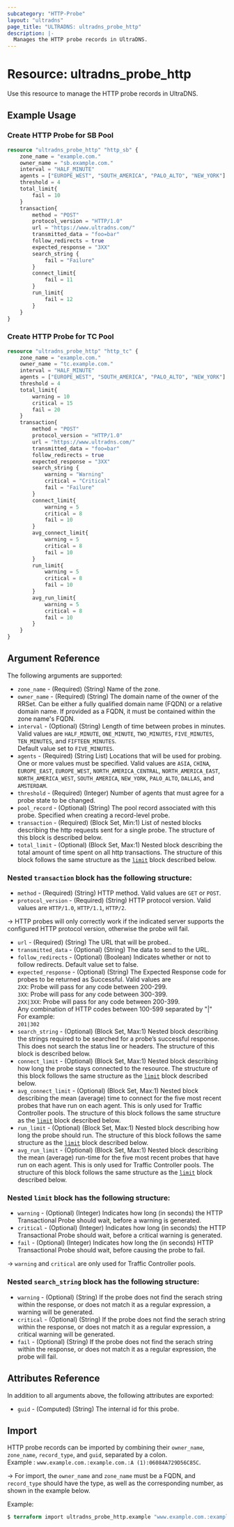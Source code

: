 ```yaml
---
subcategory: "HTTP-Probe"
layout: "ultradns"
page_title: "ULTRADNS: ultradns_probe_http"
description: |-
  Manages the HTTP probe records in UltraDNS.
---
```


# Resource: ultradns_probe_http

Use this resource to manage the HTTP probe records in UltraDNS.

## Example Usage

### Create HTTP Probe for SB Pool

```terraform
resource "ultradns_probe_http" "http_sb" {
	zone_name = "example.com."
	owner_name = "sb.example.com."
	interval = "HALF_MINUTE"
	agents = ["EUROPE_WEST", "SOUTH_AMERICA", "PALO_ALTO", "NEW_YORK"]
	threshold = 4
	total_limit{
		fail = 10
	}
	transaction{
		method = "POST"
		protocol_version = "HTTP/1.0"
		url = "https://www.ultradns.com/"
		transmitted_data = "foo=bar"
		follow_redirects = true
		expected_response = "3XX"
		search_string {
			fail = "Failure"
		}
		connect_limit{
			fail = 11
		}
		run_limit{
			fail = 12
		}
	}
}
```

### Create HTTP Probe for TC Pool

```terraform
resource "ultradns_probe_http" "http_tc" {
	zone_name = "example.com."
	owner_name = "tc.example.com."
	interval = "HALF_MINUTE"
	agents = ["EUROPE_WEST", "SOUTH_AMERICA", "PALO_ALTO", "NEW_YORK"]
	threshold = 4
	total_limit{
		warning = 10 
		critical = 15 
		fail = 20
	}
	transaction{
		method = "POST"
		protocol_version = "HTTP/1.0"
		url = "https://www.ultradns.com/"
		transmitted_data = "foo=bar"
		follow_redirects = true
		expected_response = "3XX"
		search_string {
			warning = "Warning"
			critical = "Critical"
			fail = "Failure"
		}
		connect_limit{
			warning = 5 
			critical = 8 
			fail = 10
		}
		avg_connect_limit{
			warning = 5 
			critical = 8 
			fail = 10
		}
		run_limit{
			warning = 5 
			critical = 8 
			fail = 10
		}
		avg_run_limit{
			warning = 5 
			critical = 8 
			fail = 10
		}
	}
}
```

## Argument Reference

The following arguments are supported:

* `zone_name` - (Required) (String) Name of the zone.
* `owner_name` - (Required) (String) The domain name of the owner of the RRSet. Can be either a fully qualified domain name (FQDN) or a relative domain name. If provided as a FQDN, it must be contained within the zone name's FQDN.
* `interval` - (Optional) (String) Length of time between probes in minutes. Valid values are `HALF_MINUTE`, `ONE_MINUTE`, `TWO_MINUTES`, `FIVE_MINUTES`, `TEN_MINUTES`, and `FIFTEEN_MINUTES`.</br>Default value set to `FIVE_MINUTES`.
* `agents` - (Required) (String List) Locations that will be used for probing. One or more values must be specified.
Valid values are `ASIA`, `CHINA`, `EUROPE_EAST`, `EUROPE_WEST`, `NORTH_AMERICA_CENTRAL`, `NORTH_AMERICA_EAST`, `NORTH_AMERICA_WEST`, `SOUTH_AMERICA`, `NEW_YORK`, `PALO_ALTO`, `DALLAS`, and `AMSTERDAM`.
* `threshold` - (Required) (Integer) Number of agents that must agree for a probe state to be changed.
* `pool_record` - (Optional) (String) The pool record associated with this probe. Specified when creating a record-level probe.
* `transaction` - (Required) (Block Set, Min:1) List of nested blocks describing the http requests sent for a single probe. The structure of this block is described below.
* `total_limit` - (Optional) (Block Set, Max:1) Nested block describing the total amount of time spent on all http transactions. The structure of this block follows the same structure as the <a href="#nested-limit-block-has-the-following-structure">`limit`</a> block described below.

### Nested `transaction` block has the following structure:

* `method` - (Required) (String) HTTP method. Valid values are `GET` or `POST`.
* `protocol_version` - (Required) (String) HTTP protocol version. Valid values are `HTTP/1.0`, `HTTP/1.1`, `HTTP/2`.

-> HTTP probes will only correctly work if the indicated server supports the configured HTTP protocol version, otherwise the probe will fail.

* `url` - (Required) (String) The URL that will be probed..
* `transmitted_data` - (Optional) (String) The data to send to the URL.
* `follow_redirects` - (Optional) (Boolean) Indicates whether or not to follow redirects. Default value set to false.
* `expected_response` - (Optional) (String) The Expected Response code for probes to be returned as Successful. Valid values are</br>
`2XX`: Probe will pass for any code between 200-299.</br>
`3XX`: Probe will pass for any code between 300-399.</br>
`2XX|3XX`: Probe will pass for any code between 200-399.</br>
Any combination of HTTP codes between 100-599 separated by "|" </br>For example:</br>
`201|302`
* `search_string` - (Optional) (Block Set, Max:1) Nested block describing the strings required to be searched for a probe’s successful response. This does not search the status line or headers. The structure of this block is described below.
* `connect_limit` - (Optional) (Block Set, Max:1) Nested block describing how long the probe stays connected to the resource. The structure of this block follows the same structure as the <a href="#nested-limit-block-has-the-following-structure">`limit`</a> block described below.
* `avg_connect_limit` - (Optional) (Block Set, Max:1) Nested block describing the mean (average) time to connect for the five most recent probes that have run on each agent. This is only used for Traffic Controller pools. The structure of this block follows the same structure as the <a href="#nested-limit-block-has-the-following-structure">`limit`</a> block described below.
* `run_limit` - (Optional) (Block Set, Max:1) Nested block describing how long the probe should run. The structure of this block follows the same structure as the <a href="#nested-limit-block-has-the-following-structure">`limit`</a> block described below.
* `avg_run_limit` - (Optional) (Block Set, Max:1) Nested block describing the mean (average) run-time for the five most recent probes that have run on each agent. This is only used for Traffic Controller pools. The structure of this block follows the same structure as the <a href="#nested-limit-block-has-the-following-structure">`limit`</a> block described below.

### Nested `limit` block has the following structure:

* `warning` - (Optional) (Integer) Indicates how long (in seconds) the HTTP Transactional Probe should wait, before a warning is generated.
* `critical` - (Optional) (Integer) Indicates how long (in seconds) the HTTP Transactional Probe should wait, before a critical warning is generated.
* `fail` - (Optional) (Integer) Indicates how long the (in seconds) HTTP Transactional Probe should wait, before causing the probe to fail.

-> `warning` and `critical` are only used for Traffic Controller pools.

### Nested `search_string` block has the following structure:

* `warning` - (Optional) (String) If the probe does not find the serach string within the response, or does not match it as a regular expression, a warning will be generated. 
* `critical` - (Optional) (String) If the probe does not find the serach string within the response, or does not match it as a regular expression, a critical warning will be generated.
* `fail` - (Optional) (String) If the probe does not find the serach string within the response, or does not match it as a regular expression, the probe will fail.

## Attributes Reference

In addition to all arguments above, the following attributes are exported:

* `guid` - (Computed) (String) The internal id for this probe.


## Import

HTTP probe records can be imported by combining their `owner_name`, `zone_name`, `record_type`, and `guid`, separated by a colon.<br/>
Example : `www.example.com.:example.com.:A (1):06084A729D56C85C`.


-> For import, the `owner_name` and `zone_name` must be a FQDN, and `record_type` should have the type, as well as the corresponding number, as shown in the example below.

Example:
```terraform
$ terraform import ultradns_probe_http.example "www.example.com.:example.com.:A (1):06084A729D56C85C" 
```
